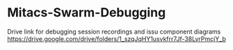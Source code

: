 # Mitacs-Swarm-Debugging
Drive link for debugging session recordings and issu component diagrams
https://drive.google.com/drive/folders/1_szqJqHY1usvkfrr7Jf-38LvrPmcjY_b
